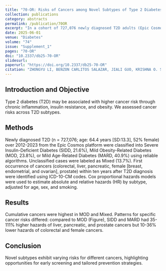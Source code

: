 ```yaml
---
title: "70-OR: Risks of Cancers among Novel Subtypes of Type 2 Diabetes-A Longitudinal Analysis from the United States"
collection: publications
category: abstracts
permalink: /publication/70OR
excerpt: "In a cohort of 727,076 newly diagnosed T2D adults (Epic Cosmos, 2012-2023), cancer risks varied by subtype - SIDD and MARD showed higher hazards for liver, pancreatic, and prostate cancers, but lower for colorectal and female cancers compared to MOD."
date: 2025-06-01
venue: "Diabetes"
volume: "74"
issue: "Supplement_1"
pages: "70-OR"
doi: "10.2337/db25-70-OR"
slidesurl:
paperurl: "https://doi.org/10.2337/db25-70-OR"
citation: "ZHONGYU LI, BENZON CARLITOS SALAZAR, JIALI GUO, KRISHNA O. SANAKA, PRIYANTHANMA VELLANKI, MOHAMMED K. ALI, CRAIG HOFMEISTER, JITHIN SAM VARGHESE; 70-OR: Risks of Cancers among Novel Subtypes of Type 2 Diabetes—A Longitudinal Analysis from the United States. Diabetes 20 June 2025; 74 (Supplement_1): 70–OR. https://doi.org/10.2337/db25-70-OR"
---
```


## Introduction and Objective

Type 2 diabetes (T2D) may be associated with higher cancer risk through chronic inflammation, insulin resistance, and obesity. 
We assessed cancer risks across T2D subtypes.

## Methods

Newly diagnosed T2D (n = 727,076; age: 64.4 years [SD:13.3], 52% female) over 2012-2023 from the Epic Cosmos platform were 
classified into Severe Insulin-Deficient Diabetes (SIDD, 21.6%), Mild Obesity-Related Diabetes (MOD, 23.8%), or Mild 
Age-Related Diabetes (MARD, 40.9%) using reliable algorithms. Unclassified cases were labeled as Mixed (13.7%). First 
occurrence of cancers (colorectal, liver, pancreatic, female [breast, endometrial, and ovarian], prostate) within ten 
years after T2D diagnosis were identified using ICD-10-CM codes. Cox proportional hazards models were used to estimate 
absolute and relative hazards (HR) by subtype, adjusted for age, sex, and smoking.

## Results

Cumulative cancers were highest in MOD and Mixed. Patterns for specific cancer risks differed: compared to MOD (Figure), 
SIDD and MARD had 35-111% higher hazards of liver, pancreatic, and prostate cancers but 10-36% lower hazards of colorectal 
and female cancers.

## Conclusion

Novel subtypes exhibit varying risks for different cancers, highlighting opportunities for early screening and tailored 
prevention strategies.
